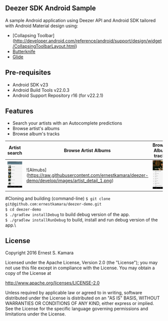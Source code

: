 ## Deezer SDK Android Sample
A sample Android application using Deezer API and Android SDK tailored with Android Material design using:
- [Collapsing Toolbar] (http://developer.android.com/reference/android/support/design/widget/CollapsingToolbarLayout.html)
- [Butterknife](https://github.com/JakeWharton/butterknife)
- [Glide](https://github.com/bumptech/glide)

Pre-requisites
--------------
- Android SDK v23
- Android Build Tools v22.0.3
- Android Support Repository r16 (for v22.2.1)

## Features
- Search your artists with an Autocomplete predictions 
- Browse artist's albums
- Browse album's tracks

Artist search | Browse Artist Albums | Browse Album tracks
--- | --- | ---
![Artist](https://raw.githubusercontent.com/ernestkamara/deezer-demo/develop/images/artists_search_list.png) | ![Almubs] (https://raw.githubusercontent.com/ernestkamara/deezer-demo/develop/images/artist_detail_1.png) | ![Album tracks ](https://raw.githubusercontent.com/ernestkamara/deezer-demo/develop/images/artist_album_tracks.png)


#Cloning and building (command-line)
`$ git clone git@github.com:ernestkamara/deezer-demo.git`\
`$ cd deezer-demo`\
`$ ./gradlew installDebug` to build debug version of the app.\
`$ ./gradlew installRunDebug` to build, install and run debug version of the app.\


License
-------
Copyright 2016 Ernest S. Kamara


Licensed under the Apache License, Version 2.0 (the "License");
you may not use this file except in compliance with the License.
You may obtain a copy of the License at

   http://www.apache.org/licenses/LICENSE-2.0

Unless required by applicable law or agreed to in writing, software
distributed under the License is distributed on an "AS IS" BASIS,
WITHOUT WARRANTIES OR CONDITIONS OF ANY KIND, either express or implied.
See the License for the specific language governing permissions and
limitations under the License.
